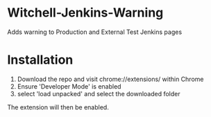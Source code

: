 # Witchell-Jenkins-Warning
Adds warning to Production and External Test Jenkins pages

# Installation
1) Download the repo and visit chrome://extensions/ within Chrome
2) Ensure 'Developer Mode' is enabled
3) select 'load unpacked' and select the downloaded folder

The extension will then be enabled.
